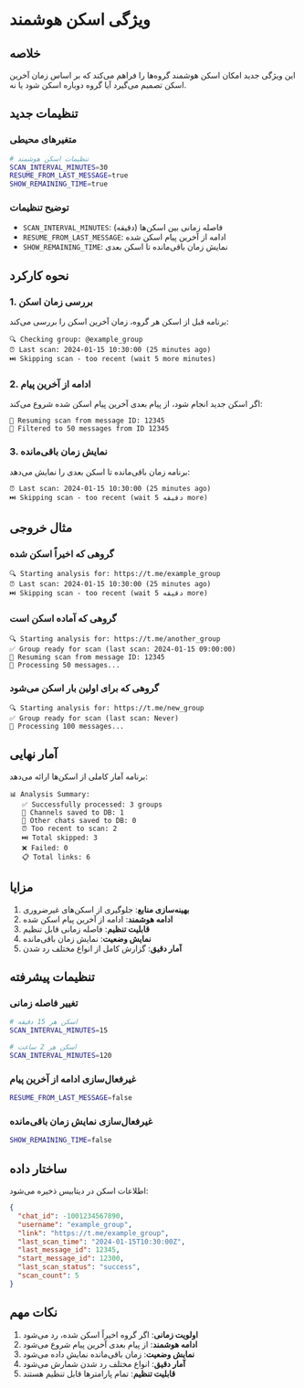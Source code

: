 # ویژگی اسکن هوشمند

## خلاصه

این ویژگی جدید امکان اسکن هوشمند گروه‌ها را فراهم می‌کند که بر اساس زمان آخرین اسکن تصمیم می‌گیرد آیا گروه دوباره اسکن شود یا نه.

## تنظیمات جدید

### متغیرهای محیطی
```bash
# تنظیمات اسکن هوشمند
SCAN_INTERVAL_MINUTES=30
RESUME_FROM_LAST_MESSAGE=true
SHOW_REMAINING_TIME=true
```

### توضیح تنظیمات
- `SCAN_INTERVAL_MINUTES`: فاصله زمانی بین اسکن‌ها (دقیقه)
- `RESUME_FROM_LAST_MESSAGE`: ادامه از آخرین پیام اسکن شده
- `SHOW_REMAINING_TIME`: نمایش زمان باقی‌مانده تا اسکن بعدی

## نحوه کارکرد

### 1. بررسی زمان اسکن
برنامه قبل از اسکن هر گروه، زمان آخرین اسکن را بررسی می‌کند:

```
🔍 Checking group: @example_group
⏰ Last scan: 2024-01-15 10:30:00 (25 minutes ago)
⏭️ Skipping scan - too recent (wait 5 more minutes)
```

### 2. ادامه از آخرین پیام
اگر اسکن جدید انجام شود، از پیام بعدی آخرین پیام اسکن شده شروع می‌کند:

```
🔄 Resuming scan from message ID: 12345
📝 Filtered to 50 messages from ID 12345
```

### 3. نمایش زمان باقی‌مانده
برنامه زمان باقی‌مانده تا اسکن بعدی را نمایش می‌دهد:

```
⏰ Last scan: 2024-01-15 10:30:00 (25 minutes ago)
⏭️ Skipping scan - too recent (wait 5 دقیقه more)
```

## مثال خروجی

### گروهی که اخیراً اسکن شده
```
🔍 Starting analysis for: https://t.me/example_group
⏰ Last scan: 2024-01-15 10:30:00 (25 minutes ago)
⏭️ Skipping scan - too recent (wait 5 دقیقه more)
```

### گروهی که آماده اسکن است
```
🔍 Starting analysis for: https://t.me/another_group
✅ Group ready for scan (last scan: 2024-01-15 09:00:00)
🔄 Resuming scan from message ID: 12345
📝 Processing 50 messages...
```

### گروهی که برای اولین بار اسکن می‌شود
```
🔍 Starting analysis for: https://t.me/new_group
✅ Group ready for scan (last scan: Never)
📝 Processing 100 messages...
```

## آمار نهایی

برنامه آمار کاملی از اسکن‌ها ارائه می‌دهد:

```
📊 Analysis Summary:
   ✅ Successfully processed: 3 groups
   📢 Channels saved to DB: 1
   📝 Other chats saved to DB: 0
   ⏰ Too recent to scan: 2
   ⏭️ Total skipped: 3
   ❌ Failed: 0
   📋 Total links: 6
```

## مزایا

1. **بهینه‌سازی منابع**: جلوگیری از اسکن‌های غیرضروری
2. **ادامه هوشمند**: ادامه از آخرین پیام اسکن شده
3. **قابلیت تنظیم**: فاصله زمانی قابل تنظیم
4. **نمایش وضعیت**: نمایش زمان باقی‌مانده
5. **آمار دقیق**: گزارش کامل از انواع مختلف رد شدن

## تنظیمات پیشرفته

### تغییر فاصله زمانی
```bash
# اسکن هر 15 دقیقه
SCAN_INTERVAL_MINUTES=15

# اسکن هر 2 ساعت
SCAN_INTERVAL_MINUTES=120
```

### غیرفعال‌سازی ادامه از آخرین پیام
```bash
RESUME_FROM_LAST_MESSAGE=false
```

### غیرفعال‌سازی نمایش زمان باقی‌مانده
```bash
SHOW_REMAINING_TIME=false
```

## ساختار داده

اطلاعات اسکن در دیتابیس ذخیره می‌شود:

```json
{
  "chat_id": -1001234567890,
  "username": "example_group",
  "link": "https://t.me/example_group",
  "last_scan_time": "2024-01-15T10:30:00Z",
  "last_message_id": 12345,
  "start_message_id": 12300,
  "last_scan_status": "success",
  "scan_count": 5
}
```

## نکات مهم

1. **اولویت زمانی**: اگر گروه اخیراً اسکن شده، رد می‌شود
2. **ادامه هوشمند**: از پیام بعدی آخرین پیام شروع می‌شود
3. **نمایش وضعیت**: زمان باقی‌مانده نمایش داده می‌شود
4. **آمار دقیق**: انواع مختلف رد شدن شمارش می‌شود
5. **قابلیت تنظیم**: تمام پارامترها قابل تنظیم هستند 